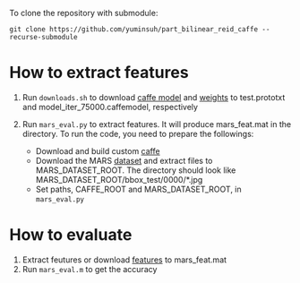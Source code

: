 To clone the repository with submodule:
```
git clone https://github.com/yuminsuh/part_bilinear_reid_caffe --recurse-submodule
```

# How to extract features
1. Run ```downloads.sh``` to download [caffe model](https://www.dropbox.com/s/exwqft6f5rcyzz7/test.prototxt?dl=0) and [weights](https://www.dropbox.com/s/2saef01f8j2rf70/model_iter_75000.caffemodel?dl=0) to test.prototxt and  model_iter_75000.caffemodel, respectively
2. Run ```mars_eval.py``` to extract features. It will produce mars_feat.mat in the directory. To run the code, you need to prepare the followings:

    - Download and build custom [caffe](https://github.com/yuminsuh/caffe_retrieval)
    - Download the MARS [dataset](http://www.liangzheng.com.cn/Project/project_mars.html) and extract files to MARS_DATASET_ROOT. The directory should look like MARS_DATASET_ROOT/bbox_test/0000/*.jpg
    - Set paths, CAFFE_ROOT and MARS_DATASET_ROOT, in ```mars_eval.py```

# How to evaluate
1. Extract feutures or download [features](https://www.dropbox.com/s/i38ofh0vhm8zalc/mars_feat.mat?dl=0) to mars_feat.mat
2. Run ```mars_eval.m``` to get the accuracy
